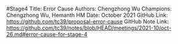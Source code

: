 #Stage4
Title: Error Cause
Authors: Chengzhong Wu
Champions: Chengzhong Wu,  Hemanth HM
Date: October 2021
GitHub Link: https://github.com/tc39/proposal-error-cause
GitHub Note Link: https://github.com/tc39/notes/blob/HEAD/meetings/2021-10/oct-26.md#error-cause-for-stage-4
